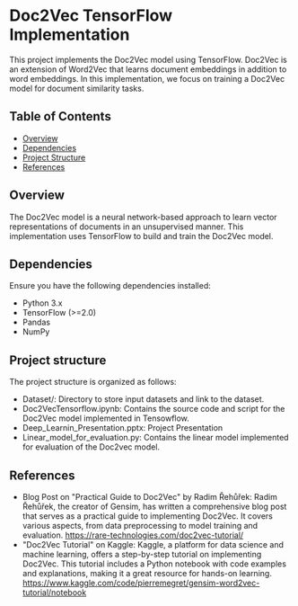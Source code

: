 # Doc2Vec TensorFlow Implementation

This project implements the Doc2Vec model using TensorFlow. Doc2Vec is an extension of Word2Vec that learns document embeddings in addition to word embeddings. In this implementation, we focus on training a Doc2Vec model for document similarity tasks.

## Table of Contents

- [Overview](#overview)
- [Dependencies](#dependencies)
- [Project Structure](#project-structure)
- [References](#references)

## Overview

The Doc2Vec model is a neural network-based approach to learn vector representations of documents in an unsupervised manner. This implementation uses TensorFlow to build and train the Doc2Vec model.

## Dependencies

Ensure you have the following dependencies installed:

- Python 3.x
- TensorFlow (>=2.0)
- Pandas
- NumPy

## Project structure

The project structure is organized as follows:

- Dataset/: Directory to store input datasets and link to the dataset.
- Doc2VecTensorflow.ipynb: Contains the source code and script for the Doc2Vec model implemented in Tensowflow.
- Deep_Learnin_Presentation.pptx: Project Presentation
- Linear_model_for_evaluation.py: Contains the linear model implemented for evaluation of the Doc2vec model.

## References

-	Blog Post on "Practical Guide to Doc2Vec" by Radim Řehůřek: Radim Řehůřek, the creator of Gensim, has written a comprehensive blog post that serves as a practical guide to implementing Doc2Vec. It covers various aspects, from data preprocessing to model training and evaluation.
https://rare-technologies.com/doc2vec-tutorial/
- "Doc2Vec Tutorial" on Kaggle: Kaggle, a platform for data science and machine learning, offers a step-by-step tutorial on implementing Doc2Vec. This tutorial includes a Python notebook with code examples and explanations, making it a great resource for hands-on learning. https://www.kaggle.com/code/pierremegret/gensim-word2vec-tutorial/notebook

